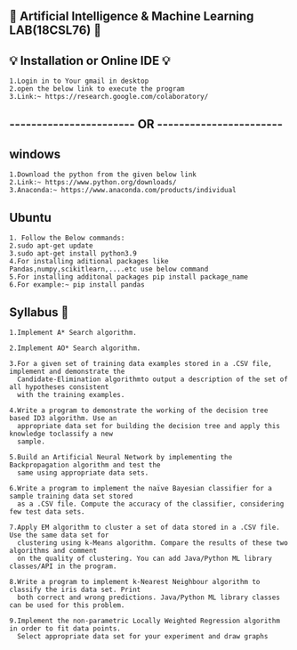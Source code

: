 ## 🧠 Artificial Intelligence & Machine Learning LAB(18CSL76) 🧠

##  💡 Installation or Online IDE 💡
    1.Login in to Your gmail in desktop
    2.open the below link to execute the program
    3.Link:~ https://research.google.com/colaboratory/
## ----------------------- OR -----------------------

  ## windows 
    1.Download the python from the given below link
    2.Link:~ https://www.python.org/downloads/
    3.Anaconda:~ https://www.anaconda.com/products/individual
    
  ## Ubuntu
    1. Follow the Below commands:
    2.sudo apt-get update
    3.sudo apt-get install python3.9
    4.For installing aditional packages like Pandas,numpy,scikitlearn,....etc use below command
    5.For installing additonal packages pip install package_name  
    6.For example:~ pip install pandas
    
## Syllabus 📑
    1.Implement A* Search algorithm. 
    
    2.Implement AO* Search algorithm.
    
    3.For a given set of training data examples stored in a .CSV file, implement and demonstrate the
      Candidate-Elimination algorithmto output a description of the set of all hypotheses consistent
      with the training examples.
      
    4.Write a program to demonstrate the working of the decision tree based ID3 algorithm. Use an
      appropriate data set for building the decision tree and apply this knowledge toclassify a new
      sample.
      
    5.Build an Artificial Neural Network by implementing the Backpropagation algorithm and test the
      same using appropriate data sets. 
      
    6.Write a program to implement the naïve Bayesian classifier for a sample training data set stored
      as a .CSV file. Compute the accuracy of the classifier, considering few test data sets.
      
    7.Apply EM algorithm to cluster a set of data stored in a .CSV file. Use the same data set for
      clustering using k-Means algorithm. Compare the results of these two algorithms and comment
      on the quality of clustering. You can add Java/Python ML library classes/API in the program. 
      
    8.Write a program to implement k-Nearest Neighbour algorithm to classify the iris data set. Print
      both correct and wrong predictions. Java/Python ML library classes can be used for this problem.
      
    9.Implement the non-parametric Locally Weighted Regression algorithm in order to fit data points.
      Select appropriate data set for your experiment and draw graphs 
